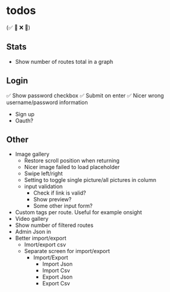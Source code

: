 
# todos
(✅ 🚧 ❌ 🧱)


## Stats

* Show number of routes total in a graph

## Login

✅ Show password checkbox
✅ Submit on enter
✅ Nicer wrong username/password information
* Sign up
* Oauth?

## Other

* Image gallery
    - Restore scroll position when returning
    - Nicer image failed to load placeholder
    - Swipe left/right
    - Setting to toggle single picture/all pictures in column
    - input validation
        - Check if link is valid?
        - Show preview?
        - Some other input form?
* Custom tags per route. Useful for example onsight
* Video gallery
* Show number of filtered routes
* Admin Json in
* Better import/export
    - Imort/export csv
    - Separate screen for import/export
        - Import/Export
            - Import Json
            - Import Csv
            - Export Json
            - Export Csv
